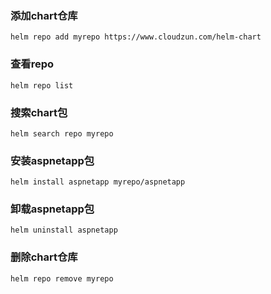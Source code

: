 ### 添加chart仓库
```
helm repo add myrepo https://www.cloudzun.com/helm-chart
```

### 查看repo
```
helm repo list
```

### 搜索chart包
```
helm search repo myrepo
```

### 安装aspnetapp包
```
helm install aspnetapp myrepo/aspnetapp
```

### 卸载aspnetapp包
```
helm uninstall aspnetapp
```

### 删除chart仓库
```
helm repo remove myrepo
```
